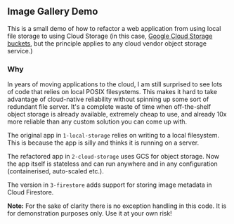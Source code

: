 ## Image Gallery Demo

This is a small demo of how to refactor a web application from using local file storage to using Cloud Storage (in this case, [Google Cloud Storage buckets](https://cloud.google.com/storage), but the principle applies to any cloud vendor object storage service.)

### Why

In years of moving applications to the cloud, I am still surprised to see lots of code that relies on local POSIX filesystems. This makes it hard to take advantage of cloud-native reliability without spinning up some sort of redundant file server. It's a complete waste of time when off-the-shelf object storage is already available, extremely cheap to use, and already 10x more reliable than any custom solution you can come up with.

The original app in `1-local-storage` relies on writing to a local filesystem. This is because the app is silly and thinks it is running on a server.

The refactored app in `2-cloud-storage` uses GCS for object storage. Now the app itself is stateless and can run anywhere and in any configuration (containerised, auto-scaled etc.).

The version in `3-firestore` adds support for storing image metadata in Cloud Firestore.

**Note:** For the sake of clarity there is no exception handling in this code. It is for demonstration purposes only. Use it at your own risk!